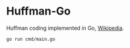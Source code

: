# Huffman-Go

Huffman coding implemented in Go, [Wikipedia](https://en.wikipedia.org/wiki/Huffman_coding).

```bash
go run cmd/main.go
```